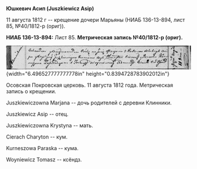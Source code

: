 **Юшкевич Асип (Juszkiewicz Asip)**

11 августа 1812 г -- крещение дочери Марьяны (НИАБ 136-13-894, лист 85,
№40/1812-р (ориг)).

**НИАБ 136-13-894:** Лист 85. **Метрическая запись №40/1812-р (ориг).**

![](./media/fcce8c15e8553958ab0a54ab455266d4a0ec6f69.png){width="6.496527777777778in"
height="0.8394728783902012in"}

Осовская Покровская церковь. 11 августа 1812 года. Метрическая запись о
крещении.

Juszkiewiczowna Marjana -- дочь родителей с деревни Клинники.

Juszkiewicz Asip -- отец.

Juszkiewiczowna Krystyna -- мать.

Cierach Charyton -- кум.

Kurneszowa Paraska -- кума.

Woyniewicz Tomasz -- ксёндз.
